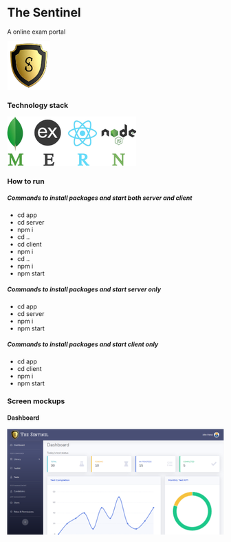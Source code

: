 # The Sentinel

A online exam portal

![Screen](./screenshots/logo.png)

### Technology stack

![Screen](./screenshots/mern-stack.png)

### How to run

##### Commands to install packages and start both server and client

- cd app
- cd server
- npm i
- cd ..
- cd client
- npm i
- cd ..
- npm i
- npm start

##### Commands to install packages and start server only

- cd app
- cd server
- npm i
- npm start

##### Commands to install packages and start client only

- cd app
- cd client
- npm i
- npm start

### Screen mockups

#### Dashboard

![Screen](./screenshots/dashboard.png)
